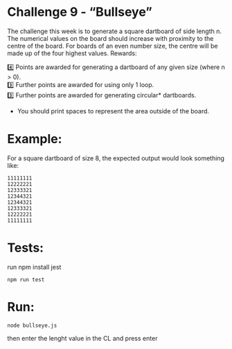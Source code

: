 # Challenge 9 - “Bullseye”
The challenge this week is to generate a square dartboard of side length n. The numerical values on the board should increase with proximity to the centre of the board. For boards of an even number size, the centre will be made up of the four highest values.
Rewards:<br>

:four:  Points are awarded for generating a dartboard of any given size (where n > 0).<br>
:three:  Further points are awarded for using only 1 loop.<br>
:three:  Further points are awarded for generating circular* dartboards.<br>

* You should print spaces to represent the area outside of the board.
# Example:
For a square dartboard of size 8, the expected output would look something like:
```
11111111
12222221
12333321
12344321
12344321
12333321
12222221
11111111
```

# Tests:
run npm install jest
```
npm run test
```

# Run:
```
node bullseye.js
```
then enter the lenght value in the CL and press enter

